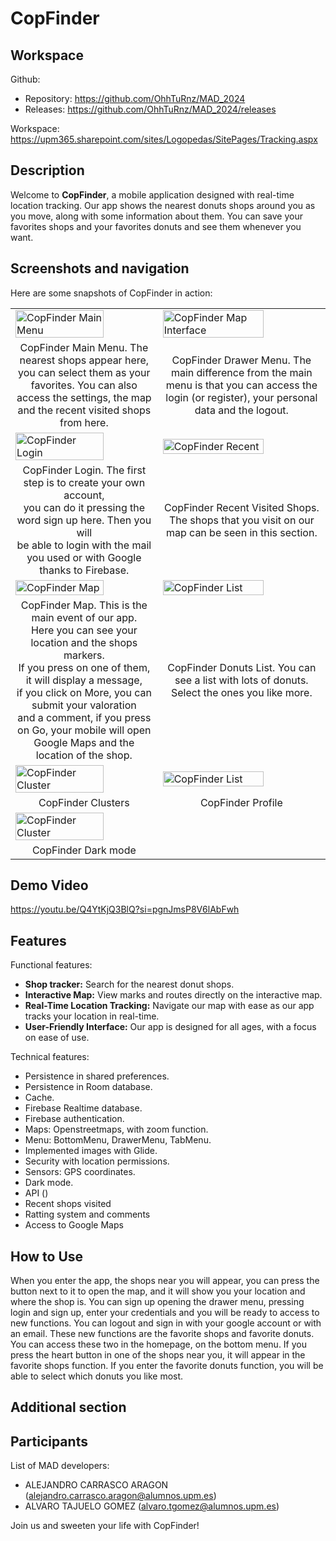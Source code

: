 # CopFinder
## Workspace

Github:
  - Repository: https://github.com/OhhTuRnz/MAD_2024
  - Releases: https://github.com/OhhTuRnz/MAD_2024/releases

Workspace: https://upm365.sharepoint.com/sites/Logopedas/SitePages/Tracking.aspx

## Description
Welcome to **CopFinder**, a mobile application designed with real-time location tracking. Our app shows the nearest donuts shops around you as you move, along with some information about them. You can save your favorites shops and your favorites donuts and see them whenever you want.

## Screenshots and navigation

Here are some snapshots of CopFinder in action:

<table>
  <tr>
    <td>
      <img src="images/img1[1].jpg" alt="CopFinder Main Menu" style="width: 80%;"/>
    </td>
    <td>
      <img src="images/img3[1].jpg" alt="CopFinder Map Interface" style="width: 80%;"/>
    </td>
  </tr>
  <tr>
    <td style="text-align:center;">
      CopFinder Main Menu. The nearest shops appear here, <br>you can select them as your favorites. You can also access the settings, the map and the recent visited shops from here.
    </td>
    <td style="text-align:center;">
      CopFinder Drawer Menu. The main difference from the main menu is that you can access the login (or register), your personal data and the logout.
    </td>
  </tr>
  <tr>
    <td>
      <img src="images/img6[1].jpg" alt="CopFinder Login" style="width: 80%;"/>
    </td>
    <td>
      <img src="images/img5[1].jpg" alt="CopFinder Recent" style="width: 80%;"/>
    </td>
  </tr>
  <tr>
    <td style="text-align:center;">
      CopFinder Login. The first step is to create your own account, <br>you can do it pressing the word sign up here. Then you will <br>be able to login with the mail you used or with Google <br>thanks to Firebase. 
    </td>
    <td style="text-align:center;">
      CopFinder Recent Visited Shops. The shops that you visit on our map can be seen in this section.
    </td>
  </tr>
  <tr>
    <td>
      <img src="images/img2[1].jpg" alt="CopFinder Map" style="width: 80%;"/>
    </td>
    <td>
      <img src="images/img4[1].jpg" alt="CopFinder List" style="width: 80%;"/>
    </td>
  </tr>
  <tr>
    <td style="text-align:center;">
      CopFinder Map. This is the main event of our app. <br> Here you can see your location and the shops markers. <br>If you press on one of them, it will display a message, <br>if you click on More, you can submit your valoration <br>and a comment, if you press on Go, your mobile will open <br>Google Maps and the location of the shop.
    </td>
    <td style="text-align:center;">
      CopFinder Donuts List. You can see a list with lots of donuts. Select the ones you like more.
    </td>
  </tr>
  <tr>
    <td>
      <img src="images/WhatsApp Image 2024-03-31 at 11.47.31 PM (1).jpeg" alt="CopFinder Cluster" style="width: 80%;"/>
    </td>
    <td>
      <img src="images/WhatsApp Image 2024-03-31 at 11.47.29 PM.jpeg" alt="CopFinder List" style="width: 80%;"/>
    </td>
  </tr>
  <tr>
    <td style="text-align:center;">
      CopFinder Clusters
    </td>
    <td style="text-align:center;">
      CopFinder Profile
    </td>
  </tr>
  <tr>
    <td>
      <img src="images/WhatsApp Image 2024-03-31 at 11.47.29 PM (2).jpeg" alt="CopFinder Cluster" style="width: 80%;"/>
    </td>

  </tr>
  <tr>
    <td style="text-align:center;">
      CopFinder Dark mode
    
  </tr>
</table>

## Demo Video
https://youtu.be/Q4YtKjQ3BlQ?si=pgnJmsP8V6lAbFwh

## Features
Functional features:

- **Shop tracker:** Search for the nearest donut shops.
- **Interactive Map:** View marks and routes directly on the interactive map.
- **Real-Time Location Tracking:** Navigate our map with ease as our app tracks your location in real-time.
- **User-Friendly Interface:** Our app is designed for all ages, with a focus on ease of use.

Technical features:
- Persistence in shared preferences.
- Persistence in Room database.
- Cache.
- Firebase Realtime database.
- Firebase authentication.
- Maps: Openstreetmaps, with zoom function.
- Menu: BottomMenu, DrawerMenu, TabMenu.
- Implemented images with Glide.
- Security with location permissions.
- Sensors: GPS coordinates.
- Dark mode.
- API ()
- Recent shops visited
- Ratting system and comments
- Access to Google Maps

## How to Use

When you enter the app, the shops near you will appear, you can press the button next to it to open the map, and it will show you your location and where the shop is. You can sign up opening the drawer menu, pressing login and sign up, enter your credentials and you will be ready to access to new functions. You can logout and sign in with your google account or with an email. These new functions are the favorite shops and favorite donuts. You can access these two in the homepage, on the bottom menu. If you press the heart button in one of the shops near you, it will appear in the favorite shops function. If you enter the favorite donuts function, you will be able to select which donuts you like most.
## Additional section

## Participants

List of MAD developers:
- ALEJANDRO CARRASCO ARAGON (alejandro.carrasco.aragon@alumnos.upm.es)
- ALVARO TAJUELO GOMEZ (alvaro.tgomez@alumnos.upm.es)

Join us and sweeten your life with CopFinder!
